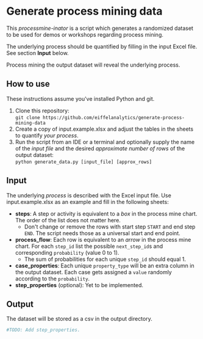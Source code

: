 # Generate process mining data
This *processmine-inator* is a script which generates a randomized dataset to be used for demos or workshops regarding process mining. 

The underlying process should be quantified by filling in the input Excel file. See section **Input** below.

Process mining the output dataset will reveal the underlying process.

## How to use
These instructions assume you've installed Python and git.
1. Clone this repository:  
`git clone https://github.com/eiffelanalytics/generate-process-mining-data`
1. Create a copy of input.example.xlsx and adjust the tables in the sheets to quantify *your process*.
1. Run the script from an IDE or a terminal and optionally supply the name of the *input file* and the desired *approximate number of rows* of the output dataset:  
`python generate_data.py [input_file] [approx_rows]`

## Input
The underlying *process* is described with the Excel input file. Use input.example.xlsx as an example and fill in the following sheets:

* **steps**: A step or activity is equivalent to a *box* in the process mine chart. The order of the list does not matter here.
    * Don't change or remove the rows with start step `START` and end step `END`. The script needs those as a universal start and end point.
* **process_flow**: Each row is equivalent to an *arrow* in the process mine chart. For each `step_id` list the possible `next_step_id`s and corresponding `probability` (value 0 to 1).
    * The sum of probabilities for each unique `step_id` should equal 1.
* **case_properties**: Each unique `property_type` will be an extra column in the output dataset. Each case gets assigned a `value` randomly according to the `probability`.
* **step_properties** (optional): Yet to be implemented.

## Output
The dataset will be stored as a csv in the output directory.


```python
#TODO: Add step_properties.
```
